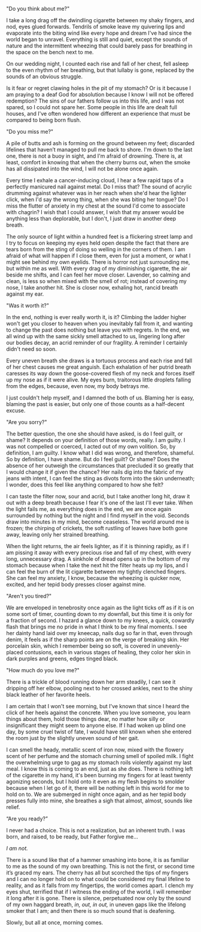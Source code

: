   
"Do you think about me?"

  
I take a long drag off the dwindling cigarette between my shaky fingers, and nod, eyes glued forwards. Tendrils of smoke leave my quivering lips and evaporate into the biting wind like every hope and dream I've had since the world began to unravel. Everything is still and quiet, except the sounds of nature and the intermittent wheezing that could barely pass for breathing in the space on the bench next to me.

  
On our wedding night, I counted each rise and fall of her chest, fell asleep to the even rhythm of her breathing, but that lullaby is gone, replaced by the sounds of an obvious struggle. 

  
Is it fear or regret clawing holes in the pit of my stomach? Or is it because I am praying to a deaf God for absolution because I know I will not be offered redemption? The sins of our fathers follow us into this life, and I was not spared, so I could not spare her. Some people in this life are dealt full houses, and I've often wondered how different an experience that must be compared to being born flush. 

  
"Do you miss me?"

  
A pile of butts and ash is forming on the ground between my feet; discarded lifelines that haven’t managed to pull me back to shore. I'm down to the last one, there is not a buoy in sight, and I'm afraid of drowning. There is, at least, comfort in knowing that when the cherry burns out, when the smoke has all dissipated into the wind, I will not be alone once again. 

  
Every time I exhale a cancer-inducing cloud, I hear a few rapid taps of a perfectly manicured nail against metal. Do I miss that? The sound of acrylic drumming against whatever was in her reach when she'd hear the lighter click, when I'd say the wrong thing, when she was biting her tongue? Do I miss the flutter of anxiety in my chest at the sound I'd come to associate with chagrin? I wish that I could answer, I wish that my answer would be anything less than deplorable, but I don't, I just draw in another deep breath. 

  
The only source of light within a hundred feet is a flickering street lamp and I try to focus on keeping my eyes held open despite the fact that there are tears born from the sting of doing so welling in the corners of them. I am afraid of what will happen if I close them, even for just a moment, or what I might see behind my own eyelids. There is horror not just surrounding me, but within me as well. With every drag of my diminishing cigarette, the air beside me shifts, and I can feel her move closer. Lavender, so calming and clean, is less so when mixed with the smell of rot; instead of covering my nose, I take another hit. She is closer now, exhaling hot, rancid breath against my ear. 

  
"Was it worth it?" 

  
In the end, nothing is ever really worth it, is it? Climbing the ladder higher won't get you closer to heaven when you inevitably fall from it, and wanting to change the past does nothing but leave you with regrets. In the end, we all wind up with the same sickly smell attached to us, lingering long after our bodies decay, an acrid reminder of our fragility. A reminder I certainly didn't need so soon.

  
Every uneven breath she draws is a tortuous process and each rise and fall of her chest causes me great anguish. Each exhalation of her putrid breath caresses its way down the goose-covered flesh of my neck and forces itself up my nose as if it were alive. My eyes burn, traitorous little droplets falling from the edges, because, even now, my body betrays me. 

  
I just couldn't help myself, and I damned the both of us. Blaming her is easy, blaming the past is easier, but only one of those counts as a half-decent excuse. 

  
"Are you sorry?"

  
The better question, the one she should have asked, is do I feel guilt, or shame? It depends on your definition of those words, really. I am guilty. I was not compelled or coerced, I acted out of my own volition. So, by definition, I am guilty. I know what I did was wrong, and therefore, shameful. So by definition, I have shame. But do I feel guilt? Or shame? Does the absence of her outweigh the circumstances that precluded it so greatly that I would change it if given the chance? Her nails dig into the fabric of my jeans with intent, I can feel the sting as divots form into the skin underneath; I wonder, does this feel like anything compared to how she felt? 

  
I can taste the filter now, sour and acrid, but I take another long hit, draw it out with a deep breath because I fear it's one of the last I'll ever take. When the light fails me, as everything does in the end, we are once again surrounded by nothing but the night and I find myself in the void. Seconds draw into minutes in my mind, become ceaseless. The world around me is frozen; the chirping of crickets, the soft rustling of leaves have both gone away, leaving only her strained breathing. 

  
When the light returns, the air feels lighter, as if it is thinning rapidly, as if I am pissing it away with every precious rise and fall of my chest, with every long, unnecessary drag. A sinkhole of dread opens up in the bottom of my stomach because when I take the next hit the filter heats up my lips, and I can feel the burn of the lit cigarette between my tightly clenched fingers. She can feel my anxiety, I know, because the wheezing is quicker now, excited, and her tepid body presses closer against mine. 

  
"Aren't you tired?"

  
We are enveloped in tenebrosity once again as the light ticks off as if it is on some sort of timer, counting down to my downfall, but this time it is only for a fraction of second. I hazard a glance down to my knees, a quick, cowardly flash that brings me no pride in what I think to be my final moments. I see her dainty hand laid over my kneecap, nails dug so far in that, even through denim, it feels as if the sharp points are on the verge of breaking skin. Her porcelain skin, which I remember being so soft, is covered in unevenly-placed contusions, each in various stages of healing, they color her skin in dark purples and greens, edges tinged black.

  
"How much do you love me?"

  
There is a trickle of blood running down her arm steadily, I can see it dripping off her elbow, pooling next to her crossed ankles, next to the shiny black leather of her favorite heels. 

  
I am certain that I won't see morning, but I've known that since I heard the click of her heels against the concrete. When you love someone, you learn things about them, hold those things dear, no matter how silly or insignificant they might seem to anyone else. If I had woken up blind one day, by some cruel twist of fate, I would have still known when she entered the room just by the slightly uneven sound of her gait. 

  
I can smell the heady, metallic scent of iron now, mixed with the flowery scent of her perfume and the stomach churning smell of spoiled milk. I fight the overwhelming urge to gag as my stomach roils violently against my last meal. I know this is coming to an end, just as she does. There is nothing left of the cigarette in my hand, it's been burning my fingers for at least twenty agonizing seconds, but I hold onto it even as my flesh begins to smolder because when I let go of it, there will be nothing left in this world for me to hold on to. We are submerged in night once again, and as her tepid body presses fully into mine, she breathes a sigh that almost, almost, sounds like relief. 

  
“Are you ready?” 

  
I never had a choice. This is not a realization, but an inherent truth. I was born, and raised, to be ready, but Father forgive me…

  
*I am not.* 

  
There is a sound like that of a hammer smashing into bone, it is as familiar to me as the sound of my own breathing. This is not the first, or second time it’s graced my ears. The cherry has all but scorched the tips of my fingers and I can no longer hold on to what could be considered my final lifeline to reality, and as it falls from my fingertips, the world comes apart. I clench my eyes shut, terrified that if I witness the ending of the world, I will remember it long after it is gone. There is silence, perpetuated now only by the sound of my own haggard breath, *in, out, in out,* in uneven gaps like the lifelong smoker that I am; and then there is so much sound that is deafening. 

  
Slowly, but all at once, morning comes.  
